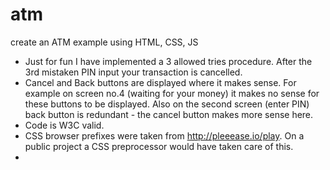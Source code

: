 # atm
create an ATM example using HTML, CSS, JS


- Just for fun I have implemented a 3 allowed tries procedure. After the 3rd mistaken PIN input your transaction is cancelled.
- Cancel and Back buttons are displayed where it makes sense. For example on screen no.4 (waiting for your money) it makes no sense for these buttons to be displayed. Also on the second screen (enter PIN) back button is redundant - the cancel button makes more sense here.
- Code is W3C valid.
- CSS browser prefixes were taken from http://pleeease.io/play. On a public project a CSS preprocessor would have taken care of this.
-